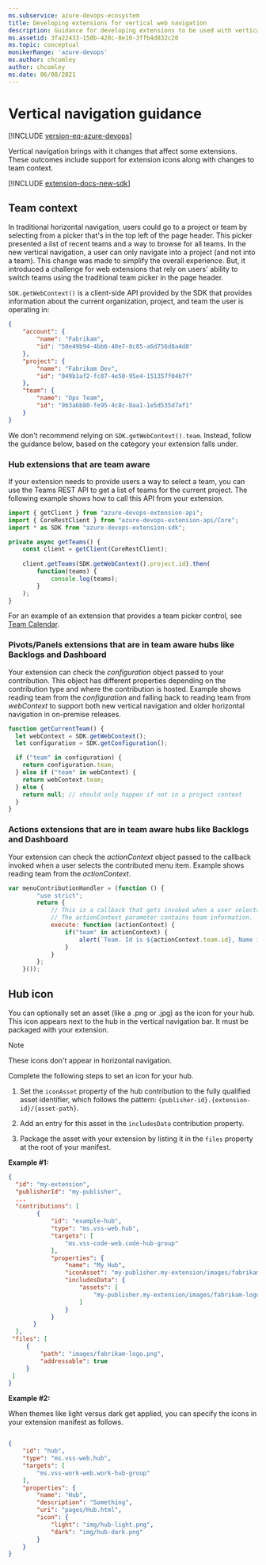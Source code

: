 ```yaml
---
ms.subservice: azure-devops-ecosystem
title: Developing extensions for vertical web navigation
description: Guidance for developing extensions to be used with vertical web navigation
ms.assetid: 3fa22433-150b-428c-8e10-3ffb4d832c20
ms.topic: conceptual
monikerRange: 'azure-devops'
ms.author: chcomley
author: chcomley
ms.date: 06/08/2021
---
```


# Vertical navigation guidance

[!INCLUDE [version-eq-azure-devops](../../includes/version-eq-azure-devops.md)]

Vertical navigation brings with it changes that affect some extensions. These outcomes include support for extension icons along with changes to team context.

[!INCLUDE [extension-docs-new-sdk](../../includes/extension-docs-new-sdk.md)]

## Team context

In traditional horizontal navigation, users could go to a project or team by selecting from a picker that's in the top left of the page header. This picker presented a list of recent teams and a way to browse for all teams. In the new vertical navigation, a user can only navigate into a project (and not into a team). This change was made to simplify the overall experience. But, it introduced a challenge for web extensions that rely on users' ability to switch teams using the traditional team picker in the page header.

`SDK.getWebContext()` is a client-side API provided by the SDK that provides information about the current organization, project, and team the user is operating in:

```json
{
    "account": {
        "name": "Fabrikam",
        "id": "50e49b94-4bb6-40e7-8c85-a6d756d8a4d8"
    },
    "project": {
        "name": "Fabrikam Dev",
        "id": "049b1af2-fc87-4e50-95e4-151357f04b7f"
    },
    "team": {
        "name": "Ops Team",
        "id": "9b3a6b80-fe95-4c8c-8aa1-1e5d535d7af1"
    }
}
```

We don't recommend relying on `SDK.getWebContext().team`. Instead, follow the guidance below, based on the category your extension falls under.

### Hub extensions that are team aware

If your extension needs to provide users a way to select a team, you can use the Teams REST API to get a list of teams for the current project. The following example shows how to call this API from your extension.

```javascript
import { getClient } from "azure-devops-extension-api";
import { CoreRestClient } from "azure-devops-extension-api/Core";
import * as SDK from "azure-devops-extension-sdk";

private async getTeams() {
    const client = getClient(CoreRestClient);
    
    client.getTeams(SDK.getWebContext().project.id).then(
        function(teams) {
            console.log(teams);
        }
    );
}
```

For an example of an extension that provides a team picker control, see [Team Calendar](https://github.com/microsoft/vsts-team-calendar/blob/43c8ffae5481864707e564e879b25dbf4d9b9611/src/Calendar.tsx#LL382C1-L397C16).

### Pivots/Panels extensions that are in team aware hubs like Backlogs and Dashboard

Your extension can check the *configuration* object passed to your contribution. This object has different properties depending on the contribution type and where the contribution is hosted. Example shows reading team from the *configuration* and falling back to reading team from *webContext* to support both new vertical navigation and older horizontal navigation in on-premise releases.

```javascript
function getCurrentTeam() {
  let webContext = SDK.getWebContext();
  let configuration = SDK.getConfiguration();

  if ("team" in configuration) {
    return configuration.team;
  } else if ("team" in webContext) {
    return webContext.team;
  } else {
    return null; // should only happen if not in a project context
  }
}
```

### Actions extensions that are in team aware hubs like Backlogs and Dashboard

Your extension can check the *actionContext* object passed to the callback invoked when a user selects the contributed menu item. Example shows reading team from the *actionContext*.

```javascript
var menuContributionHandler = (function () {
        "use strict";
        return {
            // This is a callback that gets invoked when a user selects the newly contributed menu item
            // The actionContext parameter contains team information.
            execute: function (actionContext) {
                if("team" in actionContext) {
                    alert(`Team. Id is ${actionContext.team.id}, Name is ${actionContext.team.name}`);
                }
            }
        };
    }());
```

## Hub icon

You can optionally set an asset (like a .png or .jpg) as the icon for your hub. This icon appears next to the hub in the vertical navigation bar. It must be packaged with your extension.

> [!NOTE]
> These icons don't appear in horizontal navigation.

Complete the following steps to set an icon for your hub.

1. Set the `iconAsset` property of the hub contribution to the fully qualified asset identifier, which follows the pattern: `{publisher-id}.{extension-id}/{asset-path}`.

2. Add an entry for this asset in the `includesData` contribution property.

3. Package the asset with your extension by listing it in the `files` property at the root of your manifest.

**Example #1:**

```json
{
  "id": "my-extension",
  "publisherId": "my-publisher",
  ...
  "contributions": [
        {
            "id": "example-hub",
            "type": "ms.vss-web.hub",
            "targets": [
                "ms.vss-code-web.code-hub-group"
            ],
            "properties": {
                "name": "My Hub",
                "iconAsset": "my-publisher.my-extension/images/fabrikam-logo.png",
                "includesData": {
                    "assets": [
                        "my-publisher.my-extension/images/fabrikam-logo.png"
                    ]
                }
            }
       }
  ],
 "files": [
     {
         "path": "images/fabrikam-logo.png",
         "addressable": true
     }
 ]
}
```

**Example #2:**

When themes like light versus dark get applied, you can specify the icons in your extension manifest as follows.

```json

{
    "id": "hub",
    "type": "ms.vss-web.hub",
    "targets": [
        "ms.vss-work-web.work-hub-group"
    ],
    "properties": {
        "name": "Hub",
        "description": "Something",
        "uri": "pages/Hub.html",
        "icon": {
            "light": "img/hub-light.png",
            "dark": "img/hub-dark.png"
        }
    }
}
```
